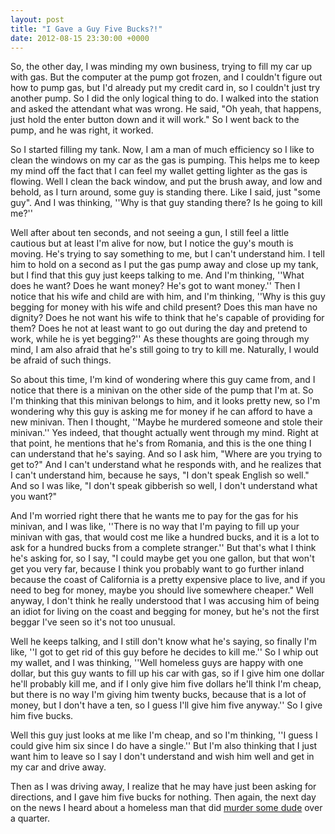 ```yaml
---
layout: post
title: "I Gave a Guy Five Bucks?!"
date: 2012-08-15 23:30:00 +0000
---
```

So, the other day, I was minding my own business, trying to fill my car up with gas. But the computer at the pump got frozen, and I couldn't figure out how to pump gas, but I'd already put my credit card in, so I couldn't just try another pump. So I did the only logical thing to do. I walked into the station and asked the attendant what was wrong. He said, "Oh yeah, that happens, just hold the enter button down and it will work." So I went back to the pump, and he was right, it worked.

So I started filling my tank. Now, I am a man of much efficiency so I like to clean the windows on my car as the gas is pumping. This helps me to keep my mind off the fact that I can feel my wallet getting lighter as the gas is flowing. Well I clean the back window, and put the brush away, and low and behold, as I turn around, some guy is standing there. Like I said, just "some guy". And I was thinking, ''Why is that guy standing there? Is he going to kill me?''

Well after about ten seconds, and not seeing a gun, I still feel a little cautious but at least I'm alive for now, but I notice the guy's mouth is moving. He's trying to say something to me, but I can't understand him. I tell him to hold on a second as I put the gas pump away and close up my tank, but I find that this guy just keeps talking to me. And I'm thinking, ''What does he want? Does he want money? He's got to want money.'' Then I notice that his wife and child are with him, and I'm thinking, ''Why is this guy begging for money with his wife and child present? Does this man have no dignity? Does he not want his wife to think that he's capable of providing for them? Does he not at least want to go out during the day and pretend to work, while he is yet begging?'' As these thoughts are going through my mind, I am also afraid that he's still going to try to kill me. Naturally, I would be afraid of such things.

So about this time, I'm kind of wondering where this guy came from, and I notice that there is a minivan on the other side of the pump that I'm at. So I'm thinking that this minivan belongs to him, and it looks pretty new, so I'm wondering why this guy is asking me for money if he can afford to have a new minivan. Then I thought, ''Maybe he murdered someone and stole their minivan.'' Yes indeed, that thought actually went through my mind. Right at that point, he mentions that he's from Romania, and this is the one thing I can understand that he's saying. And so I ask him, "Where are you trying to get to?" And I can't understand what he responds with, and he realizes that I can't understand him, because he says, "I don't speak English so well." And so I was like, "I don't speak gibberish so well, I don't understand what you want?"

And I'm worried right there that he wants me to pay for the gas for his minivan, and I was like, ''There is no way that I'm paying to fill up your minivan with gas, that would cost me like a hundred bucks, and it is a lot to ask for a hundred bucks from a complete stranger.'' But that's what I think he's asking for, so I say, "I could maybe get you one gallon, but that won't get you very far, because I think you probably want to go further inland because the coast of California is a pretty expensive place to live, and if you need to beg for money, maybe you should live somewhere cheaper." Well anyway, I don't think he really understood that I was accusing him of being an idiot for living on the coast and begging for money, but he's not the first beggar I've seen so it's not too unusual.

Well he keeps talking, and I still don't know what he's saying, so finally I'm like, ''I got to get rid of this guy before he decides to kill me.'' So I whip out my wallet, and I was thinking, ''Well homeless guys are happy with one dollar, but this guy wants to fill up his car with gas, so if I give him one dollar he'll probably kill me, and if I only give him five dollars he'll think I'm cheap, but there is no way I'm giving him twenty bucks, because that is a lot of money, but I don't have a ten, so I guess I'll give him five anyway.'' So I give him five bucks.

Well this guy just looks at me like I'm cheap, and so I'm thinking, ''I guess I could give him six since I do have a single.'' But I'm also thinking that I just want him to leave so I say I don't understand and wish him well and get in my car and drive away.

Then as I was driving away, I realize that he may have just been asking for directions, and I gave him five bucks for nothing. Then again, the next day on the news I heard about a homeless man that did <a href="http://www.dailymail.co.uk/news/article-2188063/Beggar-jailed-life-shooting-dead-tourist-refused-quarter-asking-directions.html?ito=feeds-newsxml">murder some dude</a> over a quarter.
